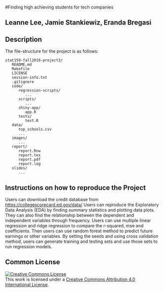 #Finding high achieving students for tech companies 

## Leanne Lee, Jamie Stankiewiz, Eranda Bregasi

## Description
The file-structure for the project is as follows:

```
stat159-fall2016-project3/
   README.md
   Makefile
   LICENSE
   session-info.txt
   .gitignore
   code/
      regression-scripts/
         ...
      scripts/
         ...
      shiny-app/
      	 app.R
      tests/
         test.R
   data/
      top_schools.csv
      ...
   images/
      ...
   report/
      report.Rnw
      report.tex
      report.pdf
      report.log
   slides/
      ...
```


## Instructions on how to reproduce the Project

Users can download the credit database from https://collegescorecard.ed.gov/data/
Users can reproduce the Exploratory Data Analysis (EDA) by finding summary statistics and plotting data plots. They can also find the relationship between the dependent and independent variables through frequency.
Users can use multiple linear regression and ridge regression to compare the r-squared, mse and coefficients.
Then users can use random forest method to predict future earnings or other variables. 
By setting the seeds and using cross validation method, users can generate training and testing sets and use those sets to run regression models.


## Common License
<a rel="license" href="http://creativecommons.org/licenses/by/4.0/"><img alt="Creative Commons License" style="border-width:0" src="https://i.creativecommons.org/l/by/4.0/88x31.png" /></a><br />This work is licensed under a <a rel="license" href="http://creativecommons.org/licenses/by/4.0/">Creative Commons Attribution 4.0 International License</a>.
